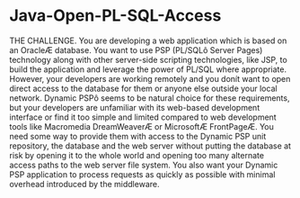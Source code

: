 # Java-Open-PL-SQL-Access
THE CHALLENGE.
You are developing a web application which is based on an OracleÆ database. You want to use
PSP (PL/SQLô Server Pages) technology along with other server-side scripting technologies,
like JSP, to build the application and leverage the power of PL/SQL where appropriate. However,
your developers are working remotely and you donít want to open direct access to the
database for them or anyone else outside your local network. Dynamic PSPô seems to be natural
choice for these requirements, but your developers are unfamiliar with its web-based development
interface or find it too simple and limited compared to web development tools like Macromedia
DreamWeaverÆ or MicrosoftÆ FrontPageÆ. You need some way to provide them with
access to the Dynamic PSP unit repository, the database and the web server without putting the
database at risk by opening it to the whole world and opening too many alternate access paths
to the web server file system. You also want your Dynamic PSP application to process requests
as quickly as possible with minimal overhead introduced by the middleware. 

